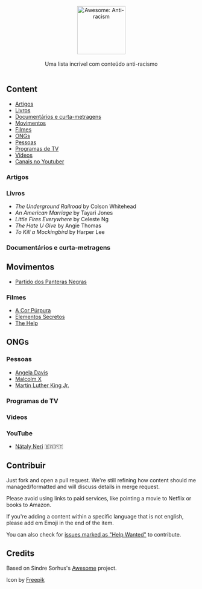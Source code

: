 <p align="center">
    <img src="https://user-images.githubusercontent.com/405355/83671033-6b36d380-a5aa-11ea-93e4-8ee406523242.png" style="width:128px;height:auto;" alt="Awesome: Anti-racism">
    <br />
   <br />
    Uma lista incrível com conteúdo anti-racismo
    <br />
    <br />
</p>

## Content

- [Artigos](#artigos)
- [Livros](#livros)
- [Documentários e curta-metragens](#documentários-e-curta-metragens)
- [Movimentos](#movimentos)
- [Filmes](#filmes)
- [ONGs](#ongs)
- [Pessoas](#pessoas)
- [Programas de TV](#tv-shows)
- [Vídeos](#videos)
- [Canais no Youtuber](#youtube)

### Artigos

### Livros

- *The Underground Railroad* by Colson Whitehead
- *An American Marriage* by Tayari Jones
- *Little Fires Everywhere* by Celeste Ng
- *The Hate U Give* by Angie Thomas
- *To Kill a Mockingbird* by Harper Lee

### Documentários e curta-metragens

## Movimentos

- [Partido dos Panteras Negras](https://pt.wikipedia.org/wiki/Partido_dos_Panteras_Negras)

### Filmes

- [A Cor Púrpura](https://www.themoviedb.org/movie/873-the-color-purple)
- [Elementos Secretos](https://www.themoviedb.org/movie/381284-hidden-figures)
- [The Help](https://www.themoviedb.org/movie/50014-the-help)

## ONGs

### Pessoas

- [Angela Davis](https://pt.wikipedia.org/wiki/Angela_Davis)
- [Malcolm X](https://pt.wikipedia.org/wiki/Malcolm_X)
- [Martin Luther King Jr.](https://pt.wikipedia.org/wiki/Martin_Luther_King_Jr.)

### Programas de TV

### Videos

### YouTube

- [Nátaly Neri](https://www.youtube.com/results?search_query=nataly+neri) 🇧🇷🇵🇹

## Contribuir

Just fork and open a pull request. We're still refining how content should me managed/formatted and will discuss details in merge request.

Please avoid using links to paid services, like pointing a movie to Netflix or books to Amazon.

If you're adding a content within a specific language that is not english, please add em Emoji in the end of the item.

You can also check for [issues marked as "Help Wanted"](https://github.com/rafaelcavalcante/awesome-anti-racism/issues?q=is%3Aissue+is%3Aopen+label%3A%22help+wanted%22) to contribute.


## Credits

Based on Sindre Sorhus's [Awesome]( https://github.com/sindresorhus/awesome) project.

Icon by [Freepik](https://www.flaticon.com/br/autores/freepik)
